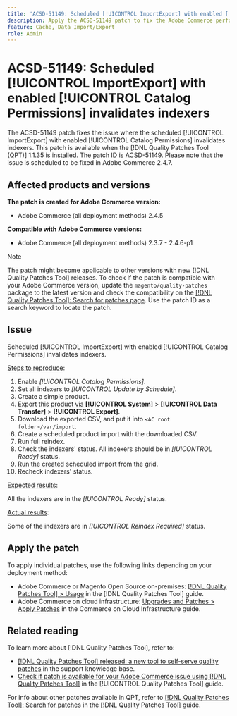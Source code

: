 ```yaml
---
title: 'ACSD-51149: Scheduled [!UICONTROL ImportExport] with enabled [!UICONTROL Catalog Permissions] invalidates indexers'
description: Apply the ACSD-51149 patch to fix the Adobe Commerce performance issue where the scheduled [!UICONTROL ImportExport] with enabled [!UICONTROL Catalog Permissions] invalidates indexers.
feature: Cache, Data Import/Export
role: Admin
---
```

# ACSD-51149: Scheduled [!UICONTROL ImportExport] with enabled [!UICONTROL Catalog Permissions] invalidates indexers

The ACSD-51149 patch fixes the issue where the scheduled [!UICONTROL ImportExport] with enabled [!UICONTROL Catalog Permissions] invalidates indexers. This patch is available when the [!DNL Quality Patches Tool (QPT)] 1.1.35 is installed. The patch ID is ACSD-51149. Please note that the issue is scheduled to be fixed in Adobe Commerce 2.4.7.

## Affected products and versions

**The patch is created for Adobe Commerce version:**

* Adobe Commerce (all deployment methods) 2.4.5

**Compatible with Adobe Commerce versions:**

* Adobe Commerce (all deployment methods) 2.3.7 - 2.4.6-p1

>[!NOTE]
>
>The patch might become applicable to other versions with new [!DNL Quality Patches Tool] releases. To check if the patch is compatible with your Adobe Commerce version, update the `magento/quality-patches` package to the latest version and check the compatibility on the [[!DNL Quality Patches Tool]: Search for patches page](https://experienceleague.adobe.com/tools/commerce-quality-patches/index.html). Use the patch ID as a search keyword to locate the patch.

## Issue

Scheduled [!UICONTROL ImportExport] with enabled [!UICONTROL Catalog Permissions] invalidates indexers.

<u>Steps to reproduce</u>:

1. Enable *[!UICONTROL Catalog Permissions]*.
1. Set all indexers to *[!UICONTROL Update by Schedule]*.
1. Create a simple product.
1. Export this product via **[!UICONTROL System]** > **[!UICONTROL Data Transfer]** > **[!UICONTROL Export]**.
1. Download the exported CSV, and put it into `<AC root folder>/var/import`.
1. Create a scheduled product import with the downloaded CSV.
1. Run full reindex.
1. Check the indexers' status. All indexers should be in *[!UICONTROL Ready]* status.
1. Run the created scheduled import from the grid.
1. Recheck indexers' status.

<u>Expected results</u>:

All the indexers are in the *[!UICONTROL Ready]* status.

<u>Actual results</u>:

Some of the indexers are in *[!UICONTROL Reindex Required]* status.

## Apply the patch

To apply individual patches, use the following links depending on your deployment method:

* Adobe Commerce or Magento Open Source on-premises: [[!DNL Quality Patches Tool] > Usage](/help/tools/quality-patches-tool/usage.md) in the [!DNL Quality Patches Tool] guide.
* Adobe Commerce on cloud infrastructure: [Upgrades and Patches > Apply Patches](https://experienceleague.adobe.com/docs/commerce-cloud-service/user-guide/develop/upgrade/apply-patches.html) in the Commerce on Cloud Infrastructure guide.

## Related reading

To learn more about [!DNL Quality Patches Tool], refer to:

* [[!DNL Quality Patches Tool] released: a new tool to self-serve quality patches](https://experienceleague.adobe.com/en/docs/commerce-knowledge-base/kb/announcements/commerce-announcements/magento-quality-patches-released-new-tool-to-self-serve-quality-patches) in the support knowledge base.
* [Check if patch is available for your Adobe Commerce issue using [!DNL Quality Patches Tool]](/help/tools/quality-patches-tool/patches-available-in-qpt/check-patch-for-magento-issue-with-magento-quality-patches.md) in the [!UICONTROL Quality Patches Tool] guide.


For info about other patches available in QPT, refer to [[!DNL Quality Patches Tool]: Search for patches](https://experienceleague.adobe.com/tools/commerce-quality-patches/index.html) in the [!DNL Quality Patches Tool] guide.
